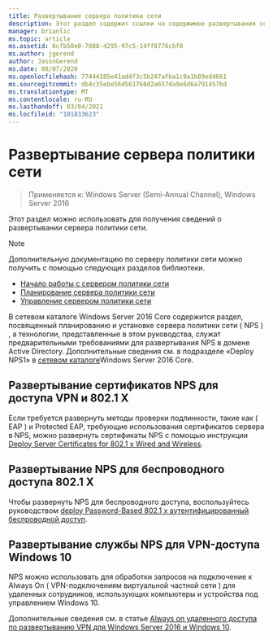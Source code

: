 ```yaml
---
title: Развертывание сервера политики сети
description: Этот раздел содержит ссылки на содержимое развертывания сервера политики сети для Windows Server 2016 и содержит ссылки на дополнительные рекомендации по NPS.
manager: brianlic
ms.topic: article
ms.assetid: 6cfb50e0-7088-4295-97c5-14ff8776cbf8
ms.author: jgerend
author: JasonGerend
ms.date: 08/07/2020
ms.openlocfilehash: 77444185e41ad4f3c5b247afba1c9a1b89ed4661
ms.sourcegitcommit: db4c35ebe56d561768d2a657da9e6d6a791457bd
ms.translationtype: MT
ms.contentlocale: ru-RU
ms.lasthandoff: 03/04/2021
ms.locfileid: "101833623"
---
```

# <a name="deploy-network-policy-server"></a>Развертывание сервера политики сети

>Применяется к: Windows Server (Semi-Annual Channel), Windows Server 2016

Этот раздел можно использовать для получения сведений о развертывании сервера политики сети.

>[!NOTE]
>Дополнительную документацию по серверу политики сети можно получить с помощью следующих разделов библиотеки.
>- [Начало работы с сервером политики сети](nps-getstart-top.md)
>- [Планирование сервера политики сети](nps-plan-top.md)
>- [Управление сервером политики сети](nps-manage-top.md)

В сетевом каталоге Windows Server 2016 Core содержится раздел, посвященный планированию и установке сервера политики сети \( NPS \) , а технологии, представленные в этом руководства, служат предварительными требованиями для развертывания NPS в домене Active Directory. Дополнительные сведения см. в подразделе «Deploy NPS1» в [сетевом каталоге](../../core-network-guide/core-network-guide.md#BKMK_deployNPS1)Windows Server 2016 Core.

## <a name="deploy-nps-certificates-for-vpn-and-8021x-access"></a>Развертывание сертификатов NPS для доступа VPN и 802.1 X

Если требуется развернуть методы проверки подлинности, такие как \( EAP \) и Protected EAP, требующие использования сертификатов сервера в NPS, можно развернуть сертификаты NPS с помощью инструкции [Deploy Server Certificates for 802.1 x Wired and Wireless](../../core-network-guide/cncg/server-certs/deploy-server-certificates-for-802.1x-wired-and-wireless-deployments.md).

## <a name="deploy-nps-for-8021x-wireless-access"></a>Развертывание NPS для беспроводного доступа 802.1 X

Чтобы развернуть NPS для беспроводного доступа, воспользуйтесь руководством [deploy Password-Based 802.1 x аутентифицированный беспроводной доступ](../../core-network-guide/cncg/wireless/a-deploy-8021x-wireless-access.md).

## <a name="deploy-nps-for-windows-10-vpn-access"></a>Развертывание службы NPS для VPN-доступа Windows 10

NPS можно использовать для обработки запросов на подключение к Always On \( VPN-подключениям виртуальной частной сети \) для удаленных сотрудников, использующих компьютеры и устройства под управлением Windows 10.

Дополнительные сведения см. в статье [Always on удаленного доступа по развертыванию VPN для Windows Server 2016 и Windows 10](../../../remote/remote-access/vpn/always-on-vpn/deploy/always-on-vpn-deploy.md).